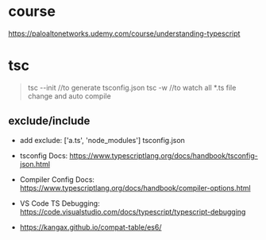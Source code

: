 # course
https://paloaltonetworks.udemy.com/course/understanding-typescript

# tsc
>tsc --init //to generate tsconfig.json
>tsc -w //to watch all *.ts file change and auto compile
## exclude/include
- add exclude: ['a.ts', 'node_modules']  tsconfig.json

- tsconfig Docs: https://www.typescriptlang.org/docs/handbook/tsconfig-json.html

- Compiler Config Docs: https://www.typescriptlang.org/docs/handbook/compiler-options.html

- VS Code TS Debugging: https://code.visualstudio.com/docs/typescript/typescript-debugging
- https://kangax.github.io/compat-table/es6/
